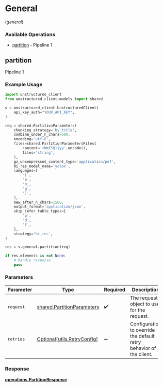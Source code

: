 # General
(*general*)

### Available Operations

* [partition](#partition) - Pipeline 1

## partition

Pipeline 1

### Example Usage

```python
import unstructured_client
from unstructured_client.models import shared

s = unstructured_client.UnstructuredClient(
    api_key_auth="YOUR_API_KEY",
)

req = shared.PartitionParameters(
    chunking_strategy='by_title',
    combine_under_n_chars=500,
    encoding='utf-8',
    files=shared.PartitionParametersFiles(
        content='+WmI5Q)|yy'.encode(),
        files='string',
    ),
    gz_uncompressed_content_type='application/pdf',
    hi_res_model_name='yolox',
    languages=[
        '[',
        'e',
        'n',
        'g',
        ']',
    ],
    new_after_n_chars=1500,
    output_format='application/json',
    skip_infer_table_types=[
        'p',
        'd',
        'f',
    ],
    strategy='hi_res',
)

res = s.general.partition(req)

if res.elements is not None:
    # handle response
    pass
```

### Parameters

| Parameter                                                                | Type                                                                     | Required                                                                 | Description                                                              |
| ------------------------------------------------------------------------ | ------------------------------------------------------------------------ | ------------------------------------------------------------------------ | ------------------------------------------------------------------------ |
| `request`                                                                | [shared.PartitionParameters](../../models/shared/partitionparameters.md) | :heavy_check_mark:                                                       | The request object to use for the request.                               |
| `retries`                                                                | [Optional[utils.RetryConfig]](../../models/utils/retryconfig.md)         | :heavy_minus_sign:                                                       | Configuration to override the default retry behavior of the client.      |


### Response

**[operations.PartitionResponse](../../models/operations/partitionresponse.md)**


